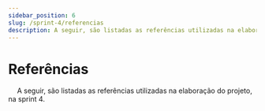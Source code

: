 ```yaml
---
sidebar_position: 6
slug: /sprint-4/referencias
description: A seguir, são listadas as referências utilizadas na elaboração do projeto, na sprint 4.
---
```


# Referências

&emsp; A seguir, são listadas as referências utilizadas na elaboração do projeto, na sprint 4.
